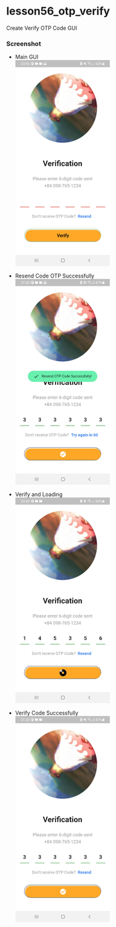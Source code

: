 # lesson56_otp_verify
Create Verify OTP Code GUI

### Screenshot
- Main GUI <br>
[<img src="assets/screenshot/img_verify_gui.jpg" width="250">](assets/screenshot/img_verify_gui.jpg)

- Resend Code OTP  Successfully <br>
[<img src="assets/screenshot/img_verify_resendCode.jpg" width="250">](assets/screenshot/img_verify_resendCode.jpg)

- Verify and Loading <br>
[<img src="assets/screenshot/img_verify_loading.jpg" width="250">](assets/screenshot/img_verify_loading.jpg)

- Verify Code Successfully <br>
[<img src="assets/screenshot/img_verify_successfully.jpg" width="250">](assets/screenshot/img_verify_successfully.jpg)

